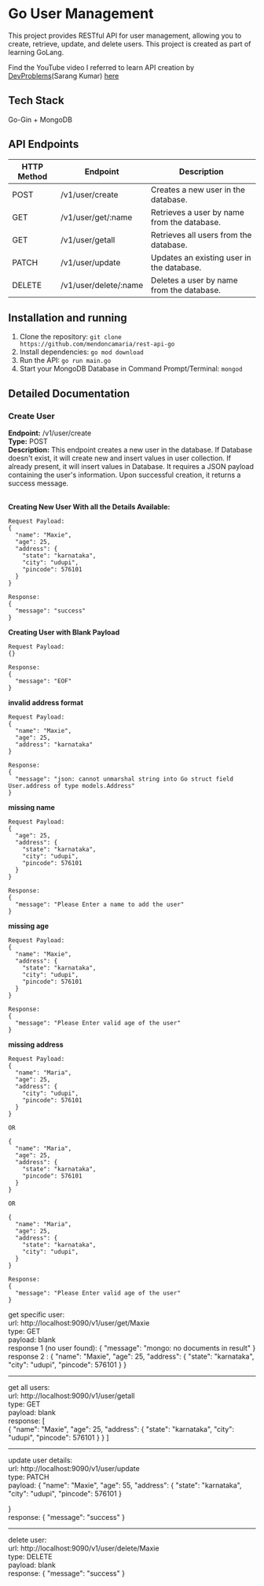 # Go User Management 

This project provides RESTful API for user management, allowing you to create, retrieve, update, and delete users. This project is created as part of learning GoLang. 

Find the YouTube video I referred to learn API creation by <a href="https://github.com/DevProblems">DevProblems</a>(Sarang Kumar) <a href="https://www.youtube.com/watch?v=vDIAwtGU9LE">here</a>

## Tech Stack
Go-Gin + MongoDB



## API Endpoints
| HTTP Method | Endpoint                        | Description                                   |
|-------------|---------------------------------|-----------------------------------------------|
| POST        | /v1/user/create                 | Creates a new user in the database.           |
| GET         | /v1/user/get/:name              | Retrieves a user by name from the database.   |
| GET         | /v1/user/getall                 | Retrieves all users from the database.        |
| PATCH       | /v1/user/update                 | Updates an existing user in the database.     |
| DELETE      | /v1/user/delete/:name           | Deletes a user by name from the database.     |

## Installation and running
1. Clone the repository: `git clone https://github.com/mendoncamaria/rest-api-go`
2. Install dependencies: `go mod download`
3. Run the API: `go run main.go`
4. Start your MongoDB Database in Command Prompt/Terminal: `mongod`


## Detailed Documentation

### Create User
**Endpoint:** /v1/user/create <br />
**Type:** POST <br />
**Description:** This endpoint creates a new user in the database. If Database doesn't exist, it will create new and insert values in user collection. If already present, it will insert values in Database. It requires a JSON payload containing the user's information. Upon successful creation, it returns a success message.<br><br>

**Creating New User With all the Details Available:**
```
Request Payload:
{
  "name": "Maxie",
  "age": 25,
  "address": {
    "state": "karnataka",
    "city": "udupi",
    "pincode": 576101
  }
}

Response:
{
  "message": "success"
}
```

**Creating User with Blank Payload**
```
Request Payload:
{}

Response:
{
  "message": "EOF"
}
```

**invalid address format**
```
Request Payload:
{
  "name": "Maxie",
  "age": 25,
  "address": "karnataka"
}

Response:
{
  "message": "json: cannot unmarshal string into Go struct field User.address of type models.Address"
}
```

**missing name**
```
Request Payload:
{
  "age": 25,
  "address": {
    "state": "karnataka",
    "city": "udupi",
    "pincode": 576101
  }
}

Response:
{
  "message": "Please Enter a name to add the user"
}
```

**missing age**
```
Request Payload:
{
  "name": "Maxie",
  "address": {
    "state": "karnataka",
    "city": "udupi",
    "pincode": 576101
  }
}

Response:
{
  "message": "Please Enter valid age of the user"
}
```
**missing address**
```
Request Payload:
{
  "name": "Maria",
  "age": 25,
  "address": {
    "city": "udupi",
    "pincode": 576101
  }
}

OR

{
  "name": "Maria",
  "age": 25,
  "address": {
    "state": "karnataka",
    "pincode": 576101
  }
}

OR

{
  "name": "Maria",
  "age": 25,
  "address": {
    "state": "karnataka",
    "city": "udupi",
  }
}

Response:
{
  "message": "Please Enter valid age of the user"
}
```

get specific user:      
url: http://localhost:9090/v1/user/get/Maxie     
type: GET     
payload: blank     
response 1 (no user found): {
  "message": "mongo: no documents in result"
}     
response 2 : {
  "name": "Maxie",
  "age": 25,
  "address": {
    "state": "karnataka",
    "city": "udupi",
    "pincode": 576101
  }
}

-------------------------
get all users:      
url: http://localhost:9090/v1/user/getall     
type: GET     
payload: blank     
response: [     
  {
    "name": "Maxie",
    "age": 25,
    "address": {
      "state": "karnataka",
      "city": "udupi",
      "pincode": 576101
    }
  }
]

-------------------------
update user details:      
url: http://localhost:9090/v1/user/update     
type: PATCH     
payload: {
  "name": "Maxie",
  "age": 55,
  "address": {
    "state": "karnataka",
    "city": "udupi",
    "pincode": 576101
  }
  
}     
response: {
  "message": "success"
}

-------------------------
delete user:      
url: http://localhost:9090/v1/user/delete/Maxie     
type: DELETE      
payload: blank     
response: {
  "message": "success"
}

